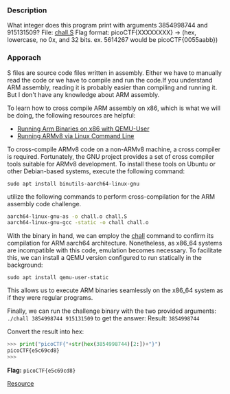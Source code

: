 ### Description

What integer does this program print with arguments 3854998744 and 915131509? File: [chall.S](./chall.S) Flag format: picoCTF{XXXXXXXX} -> (hex, lowercase, no 0x, and 32 bits. ex. 5614267 would be picoCTF{0055aabb})

### Apporach

S files are source code files written in assembly. Either we have to manually read the code or we have to compile and run the code.If you understand ARM assembly, reading it is probably easier than compiling and running it. But I don't have any knowledge about ARM assembly.

To learn how to cross compile ARM assembly on x86, which is what we will be doing, the following resources are helpful:

* [Running Arm Binaries on x86 with QEMU-User](https://azeria-labs.com/arm-on-x86-qemu-user/)
* [Running ARMv8 via Linux Command Line](https://github.com/joebobmiles/ARMv8ViaLinuxCommandline)

To cross-compile ARMv8 code on a non-ARMv8 machine, a cross compiler is required. Fortunately, the GNU project provides a set of cross compiler tools suitable for ARMv8 development. To install these tools on Ubuntu or other Debian-based systems, execute the following command:

`sudo apt install binutils-aarch64-linux-gnu`

utilize the following commands to perform cross-compilation for the ARM assembly code challenge.

```bash
aarch64-linux-gnu-as -o chall.o chall.S
aarch64-linux-gnu-gcc -static -o chall chall.o
```
With the binary in hand, we can employ the [chall](./chall) command to confirm its compilation for ARM aarch64 architecture. Nonetheless, as x86_64 systems are incompatible with this code, emulation becomes necessary. To facilitate this, we can install a QEMU version configured to run statically in the background:

`sudo apt install qemu-user-static`

This allows us to execute ARM binaries seamlessly on the x86_64 system as if they were regular programs.

Finally, we can run the challenge binary with the two provided arguments: `./chall 3854998744 915131509` to get the answer: Result: `3854998744`

Convert the result into hex:
```python
>>> print("picoCTF{"+str(hex(3854998744)[2:])+"}")
picoCTF{e5c69cd8}
>>> 
```
**Flag:** `picoCTF{e5c69cd8}`

[Resource](https://picoctf2021.haydenhousen.com/reverse-engineering/armssembly-0)
